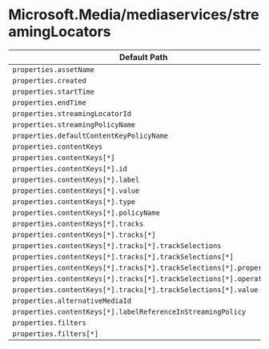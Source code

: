 # Microsoft.Media/mediaservices/streamingLocators

| Default Path | Alias |
|---|---|
| `properties.assetName` | `Microsoft.Media/mediaServices/streamingLocators/assetName` |
| `properties.created` | `Microsoft.Media/mediaServices/streamingLocators/created` |
| `properties.startTime` | `Microsoft.Media/mediaServices/streamingLocators/startTime` |
| `properties.endTime` | `Microsoft.Media/mediaServices/streamingLocators/endTime` |
| `properties.streamingLocatorId` | `Microsoft.Media/mediaServices/streamingLocators/streamingLocatorId` |
| `properties.streamingPolicyName` | `Microsoft.Media/mediaServices/streamingLocators/streamingPolicyName` |
| `properties.defaultContentKeyPolicyName` | `Microsoft.Media/mediaServices/streamingLocators/defaultContentKeyPolicyName` |
| `properties.contentKeys` | `Microsoft.Media/mediaServices/streamingLocators/contentKeys` |
| `properties.contentKeys[*]` | `Microsoft.Media/mediaServices/streamingLocators/contentKeys[*]` |
| `properties.contentKeys[*].id` | `Microsoft.Media/mediaServices/streamingLocators/contentKeys[*].id` |
| `properties.contentKeys[*].label` | `Microsoft.Media/mediaServices/streamingLocators/contentKeys[*].label` |
| `properties.contentKeys[*].value` | `Microsoft.Media/mediaServices/streamingLocators/contentKeys[*].value` |
| `properties.contentKeys[*].type` | `Microsoft.Media/mediaServices/streamingLocators/contentKeys[*].type` |
| `properties.contentKeys[*].policyName` | `Microsoft.Media/mediaServices/streamingLocators/contentKeys[*].policyName` |
| `properties.contentKeys[*].tracks` | `Microsoft.Media/mediaServices/streamingLocators/contentKeys[*].tracks` |
| `properties.contentKeys[*].tracks[*]` | `Microsoft.Media/mediaServices/streamingLocators/contentKeys[*].tracks[*]` |
| `properties.contentKeys[*].tracks[*].trackSelections` | `Microsoft.Media/mediaServices/streamingLocators/contentKeys[*].tracks[*].trackSelections` |
| `properties.contentKeys[*].tracks[*].trackSelections[*]` | `Microsoft.Media/mediaServices/streamingLocators/contentKeys[*].tracks[*].trackSelections[*]` |
| `properties.contentKeys[*].tracks[*].trackSelections[*].property` | `Microsoft.Media/mediaServices/streamingLocators/contentKeys[*].tracks[*].trackSelections[*].property` |
| `properties.contentKeys[*].tracks[*].trackSelections[*].operation` | `Microsoft.Media/mediaServices/streamingLocators/contentKeys[*].tracks[*].trackSelections[*].operation` |
| `properties.contentKeys[*].tracks[*].trackSelections[*].value` | `Microsoft.Media/mediaServices/streamingLocators/contentKeys[*].tracks[*].trackSelections[*].value` |
| `properties.alternativeMediaId` | `Microsoft.Media/mediaServices/streamingLocators/alternativeMediaId` |
| `properties.contentKeys[*].labelReferenceInStreamingPolicy` | `Microsoft.Media/mediaServices/streamingLocators/contentKeys[*].labelReferenceInStreamingPolicy` |
| `properties.filters` | `Microsoft.Media/mediaServices/streamingLocators/filters` |
| `properties.filters[*]` | `Microsoft.Media/mediaServices/streamingLocators/filters[*]` |

